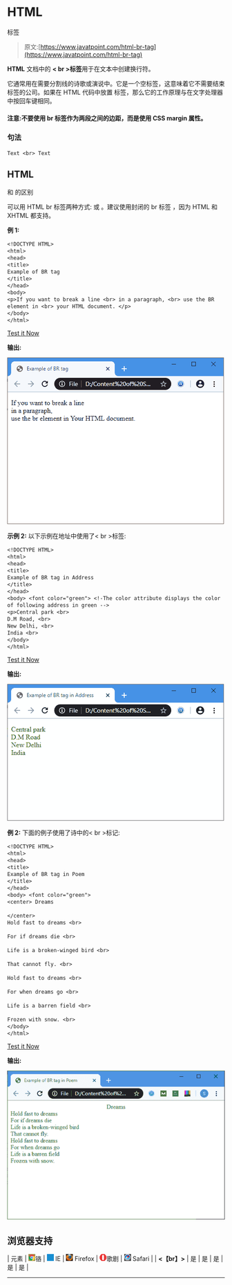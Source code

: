 # HTML
标签

> 原文:[https://www.javatpoint.com/html-br-tag](https://www.javatpoint.com/html-br-tag)

**HTML** 文档中的 **< br >标签**用于在文本中创建换行符。

它通常用在需要分割线的诗歌或演说中。它是一个空标签，这意味着它不需要结束标签的公司。如果在 HTML 代码中放置
标签，那么它的工作原理与在文字处理器中按回车键相同。

#### 注意:不要使用 br 标签作为两段之间的边距，而是使用 CSS margin 属性。

### 句法

```
Text <br> Text

```

## HTML
和
的区别

可以用 HTML br 标签两种方式:
或
。建议使用封闭的 br 标签
，因为 HTML 和 XHTML 都支持。

**例 1:**

```
<!DOCTYPE HTML>
<html>
<head>
<title>
Example of BR tag
</title>
</head>  
<body>  
<p>If you want to break a line <br> in a paragraph, <br> use the BR element in <br> your HTML document. </p>  
</body>
</html>  

```

[Test it Now](https://www.javatpoint.com/oprweb/test.jsp?filename=htmlbrtag1)

**输出:**

![HTML br tag](img/b9831a15e9e8cd49d99ee8d788188308.png)

**示例 2:** 以下示例在地址中使用了< br >标签:

```
<!DOCTYPE HTML>
<html>
<head>
<title>
Example of BR tag in Address
</title>
</head>  
<body> <font color="green"> <!-The color attribute displays the color of following address in green --> 
<p>Central park <br> 
D.M Road, <br>
New Delhi, <br>
India <br> 
</body>
</html>  

```

[Test it Now](https://www.javatpoint.com/oprweb/test.jsp?filename=htmlbrtag2)

**输出:**

![HTML br tag](img/f39199cdb2f159a853d82f9019b2210c.png)

**例 2:** 下面的例子使用了诗中的< br >标记:

```
<!DOCTYPE HTML>
<html>
<head>
<title>
Example of BR tag in Poem
</title>
</head>  
<body> <font color="green"> 
<center> Dreams

</center>
Hold fast to dreams <br>

For if dreams die <br>

Life is a broken-winged bird <br>

That cannot fly. <br>

Hold fast to dreams <br>

For when dreams go <br>

Life is a barren field <br>

Frozen with snow. <br>
</body>
</html>  

```

[Test it Now](https://www.javatpoint.com/oprweb/test.jsp?filename=htmlbrtag3)

**输出:**

![HTML br tag](img/97463c88e26fa1e0618b134efa42c4b4.png)

## 浏览器支持

| 元素 | ![chrome browser](img/4fbdc93dc2016c5049ed108e7318df19.png)铬 | ![ie browser](img/83dd23df1fe8373fd5bf054b2c1dd88b.png) IE | ![firefox browser](img/4f001fff393888a8a807ed29b28145d1.png) Firefox | ![opera browser](img/6cad4a592cc69a052056a0577b4aac65.png)歌剧 | ![safari browser](img/a0f6a9711a92203c5dc5c127fe9c9fca.png) Safari |
| **<【br】>** | 是 | 是 | 是 | 是 | 是 |

* * *